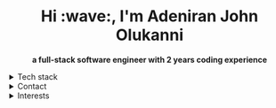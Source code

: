 <h1 align="center">Hi :wave:, I'm Adeniran John Olukanni</h1>
<p align="center"><strong>a full-stack software engineer with 2 years coding experience</strong></p>
<details>
  <summary>Tech stack</summary>
  <hr/>
  <h4 align="center"><strong>JavaScript, React.js, Node.js, SQL, HTML, CSS, Python, Java</strong><h4>
 </details>
 <details>
  <summary>Contact</summary>
  <hr/>
  <p align="center">:email: <a href="mailto:" target="_blank">adesite67@gmail.com</a></p>
   <p align="center"><a href="https://wa.me/2348130998619" target="_blank">Whatsapp</a></p>
   <p align="center">:phone: +2348130998619</p>
   <p align="center"><a href="https://www.linkedin.com/in/adeniran-olukanni-25b7311b7" target="_blank">Linkedin</a></p>
    </details>
 <details>
   <summary>Interests</summary>
   <hr/>
   <ul align="center">
     <li><strong>Web development</strong></li>
     <li><strong>Object-oriented design patterns</strong></li>
     <li><strong>Systems Architecture</strong></li>
     <li><strong>Big Data</strong></li>
     <li><strong>Devops</strong></li>
   </ol>
    </details>
